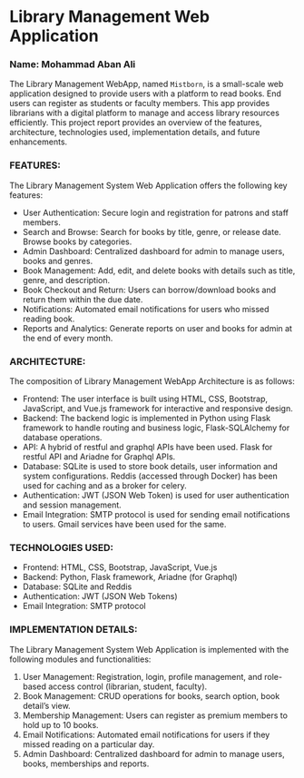 # Library Management Web Application
### Name: Mohammad Aban Ali
The Library Management WebApp, named `Mistborn`, is a small-scale web application designed to provide 
users with a platform to read books. End users can register as students or faculty members. This app provides 
librarians with a digital platform to manage and access library resources efficiently.  This project report provides an 
overview of the features, architecture, technologies used, implementation details, and future enhancements.

### FEATURES: 
The Library Management System Web Application offers the following key features: 
- User Authentication: Secure login and registration for patrons and staff members. 
- Search and Browse: Search for books by title, genre, or release date. Browse books by categories. 
- Admin Dashboard: Centralized dashboard for admin to manage users, books and genres. 
- Book Management: Add, edit, and delete books with details such as title, genre, and description. 
- Book Checkout and Return: Users can borrow/download books and return them within the due date. 
- Notifications: Automated email notifications for users who missed reading book. 
- Reports and Analytics: Generate reports on user and books for admin at the end of every month. 

### ARCHITECTURE: 
The composition of Library Management WebApp Architecture is as follows: 
- Frontend: The user interface is built using HTML, CSS, Bootstrap, JavaScript, and Vue.js framework for 
interactive and responsive design. 
- Backend: The backend logic is implemented in Python using Flask framework to handle routing and business 
logic, Flask-SQLAlchemy for database operations. 
- API: A hybrid of restful and graphql APIs have been used. Flask for restful API and Ariadne for Graphql APIs. 
- Database: SQLite is used to store book details, user information and system configurations. Reddis (accessed 
through Docker) has been used for caching and as a broker for celery. 
- Authentication: JWT (JSON Web Token) is used for user authentication and session management. 
- Email Integration: SMTP protocol is used for sending email notifications to users. Gmail services have been used 
for the same.

### TECHNOLOGIES USED: 
- Frontend: HTML, CSS, Bootstrap, JavaScript, Vue.js 
- Backend: Python, Flask framework, Ariadne (for Graphql)
- Database: SQLite and Reddis 
- Authentication: JWT (JSON Web Tokens) 
- Email Integration: SMTP protocol

### IMPLEMENTATION DETAILS: 
The Library Management System Web Application is implemented with the following modules and functionalities: 
1. User Management: Registration, login, profile management, and role-based access control (librarian, 
student, faculty). 
2. Book Management: CRUD operations for books, search option, book detail’s view. 
3. Membership Management: Users can register as premium members to hold up to 10 books. 
4. Email Notifications: Automated email notifications for users if they missed reading on a particular 
day.   
5. Admin Dashboard: Centralized dashboard for admin to manage users, books, memberships and 
reports.
